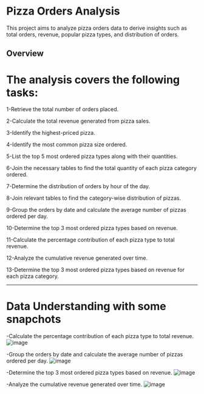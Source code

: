# Pizza Orders Analysis

This project aims to analyze pizza orders data to derive insights such as total orders, revenue, popular pizza types, and distribution of orders.

## Overview
# The analysis covers the following tasks:
1-Retrieve the total number of orders placed.

2-Calculate the total revenue generated from pizza sales.

3-Identify the highest-priced pizza.

4-Identify the most common pizza size ordered.

5-List the top 5 most ordered pizza types along with their quantities.

6-Join the necessary tables to find the total quantity of each pizza category ordered.

7-Determine the distribution of orders by hour of the day.

8-Join relevant tables to find the category-wise distribution of pizzas.

9-Group the orders by date and calculate the average number of pizzas ordered per day.

10-Determine the top 3 most ordered pizza types based on revenue.

11-Calculate the percentage contribution of each pizza type to total revenue.

12-Analyze the cumulative revenue generated over time.

13-Determine the top 3 most ordered pizza types based on revenue for each pizza category.

---------------------------------------------------------------------------
# Data Understanding with some snapchots

-Calculate the percentage contribution of each pizza type to total revenue.
![image](https://github.com/user-attachments/assets/8e776c16-5fc7-4203-98f9-7b4fa90f5414)

-Group the orders by date and calculate the average number of pizzas ordered per day.
![image](https://github.com/user-attachments/assets/297f0c01-0a23-4251-ae2b-1ea6cf9ca52e)

-Determine the top 3 most ordered pizza types based on revenue.
![image](https://github.com/user-attachments/assets/88daf66d-ab71-4e6f-801a-2e5d9f6a73fb)

-Analyze the cumulative revenue generated over time.
![image](https://github.com/user-attachments/assets/b357e66d-2516-45e6-ac9d-9ea9e2fb35af)








